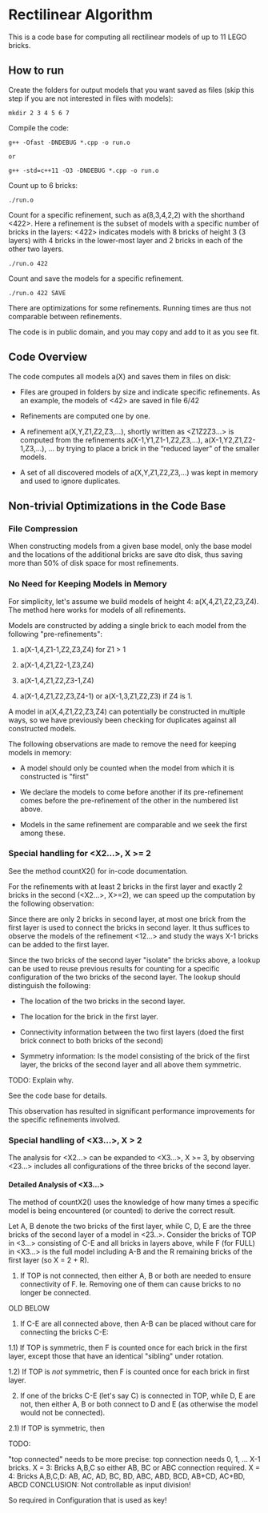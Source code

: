 # Rectilinear Algorithm

This is a code base for computing all rectilinear models of up to 11 LEGO bricks.

## How to run

Create the folders for output models that you want saved as files (skip this step if you are not interested in files with models):

```
mkdir 2 3 4 5 6 7
```

Compile the code:

```
g++ -Ofast -DNDEBUG *.cpp -o run.o

or

g++ -std=c++11 -O3 -DNDEBUG *.cpp -o run.o
```

Count up to 6 bricks:

```
./run.o
```

Count for a specific refinement, such as a(8,3,4,2,2) with the shorthand <422>. Here a refinement is the subset of models with a specific number of bricks in the layers: <422> indicates models with 8 bricks of height 3 (3 layers) with 4 bricks in the lower-most layer and 2 bricks in each of the other two layers.

```
./run.o 422
```

Count and save the models for a specific refinement.

```
./run.o 422 SAVE
```

There are optimizations for some refinements. Running times are thus not comparable between refinements.

The code is in public domain, and you may copy and add to it as you see fit.

## Code Overview

The code computes all models a(X) and saves them in files on disk:

- Files are grouped in folders by size and indicate specific refinements. As an example, the models of <42> are saved in file 6/42

- Refinements are computed one by one.

- A refinement a(X,Y,Z1,Z2,Z3,...), shortly written as <Z1Z2Z3...> is computed from the refinements a(X-1,Y1,Z1-1,Z2,Z3,...), a(X-1,Y2,Z1,Z2-1,Z3,...), ... by trying to place a brick in the “reduced layer" of the smaller models.

- A set of all discovered models of a(X,Y,Z1,Z2,Z3,...) was kept in memory and used to ignore duplicates.


## Non-trivial Optimizations in the Code Base


### File Compression

When constructing models from a given base model, only the base model and the locations of the additional bricks are save dto disk, thus saving more than 50% of disk space for most refinements.


### No Need for Keeping Models in Memory

For simplicity, let's assume we build models of height 4: a(X,4,Z1,Z2,Z3,Z4). The method here works for models of all refinements.

Models are constructed by adding a single brick to each model from the following "pre-refinements":

1) a(X-1,4,Z1-1,Z2,Z3,Z4) for Z1 > 1

2) a(X-1,4,Z1,Z2-1,Z3,Z4)

3) a(X-1,4,Z1,Z2,Z3-1,Z4)

4) a(X-1,4,Z1,Z2,Z3,Z4-1) or a(X-1,3,Z1,Z2,Z3) if Z4 is 1.

A model in a(X,4,Z1,Z2,Z3,Z4) can potentially be constructed in multiple ways, so we have previously been checking for duplicates against all constructed models.

The following observations are made to remove the need for keeping models in memory:

- A model should only be counted when the model from which it is constructed is "first"

- We declare the models to come before another if its pre-refinement comes before the pre-refinement of the other in the numbered list above.

- Models in the same refinement are comparable and we seek the first among these.


### Special handling for <X2...>, X >= 2

See the method countX2() for in-code documentation.

For the refinements with at least 2 bricks in the first layer and exactly 2 bricks in the second (<X2...>, X>=2), we can speed up the computation by the following observation:

Since there are only 2 bricks in second layer, at most one brick from the first layer is used to connect the bricks in second layer. It thus suffices to observe the models of the refinement <12...> and study the ways X-1 bricks can be added to the first layer.

Since the two bricks of the second layer "isolate" the bricks above, a lookup can be used to reuse previous results for counting for a specific configuration of the two bricks of the second layer. The lookup should distinguish the following:

- The location of the two bricks in the second layer.

- The location for the brick in the first layer.

- Connectivity information between the two first layers (doed the first brick connect to both bricks of the second)

- Symmetry information: Is the model consisting of the brick of the first layer, the bricks of the second layer and all above them symmetric.

TODO: Explain why.

See the code base for details.

This observation has resulted in significant performance improvements for the specific refinements involved.


### Special handling of <X3...>, X > 2

The analysis for <X2...> can be expanded to <X3...>, X >= 3, by observing <23...> includes all configurations of the three bricks of the second layer.


#### Detailed Analysis of <X3...>

The method of countX2() uses the knowledge of how many times a specific model is being encountered (or counted) to derive the correct result.

Let A, B denote the two bricks of the first layer, while C, D, E are the three bricks of the second layer of a model in <23..>. Consider the bricks of TOP in <3...> consisting of C-E and all bricks in layers above, while F (for FULL) in <X3...> is the full model including A-B and the R remaining bricks of the first layer (so X = 2 + R).

1) If TOP is not connected, then either A, B or both are needed to ensure connectivity of F. Ie. Removing one of them can cause bricks to no longer be connected.



OLD BELOW

1) If C-E are all connected above, then A-B can be placed without care for connecting the bricks C-E: 

1.1) If TOP is symmetric, then F is counted once for each brick in the first layer, except those that have an identical "sibling" under rotation.

1.2) If TOP is _not_ symmetric, then F is counted once for each brick in first layer.

2) If one of the bricks C-E (let's say C) is connected in TOP, while D, E are not, then either A, B or both connect to D and E (as otherwise the model would not be connected).

2.1) If TOP is symmetric, then


TODO:

"top connected" needs to be more precise: top connection needs 0, 1, ... X-1 bricks.
X = 3:
Bricks A,B,C so either AB, BC or ABC connection required.
X = 4:
Bricks A,B,C,D: AB, AC, AD, BC, BD, ABC, ABD, BCD, AB+CD, AC+BD, ABCD
CONCLUSION: Not controllable as input division!

So required in Configuration that is used as key!

